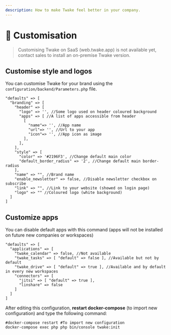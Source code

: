 ```yaml
---
description: How to make Twake feel better in your company.
---
```


# 🎨 Customisation

> Customising Twake on SaaS \(web.twake.app\) is not available yet, contact sales to install an on-premise Twake version.

## Customise style and logos

You can customise Twake for your brand using the `configuration/backend/Parameters.php` file.

```text
"defaults" => [
  "branding" => [
    "header" => [
      "logo" => '', //Some logo used on header coloured background
      "apps" => [ //A list of apps accessible from header
        [
          "name"=> '', //App name
          "url"=> '', //Url to your app
          "icon"=> '', //App icon as image
        ],
      ],
    ],
    "style" => [
      "color" => '#2196F3', //Change default main color
      "default_border_radius" => '2', //Change default main border-radius
    ],
    "name" => "", //Brand name
    "enable_newsletter" => false, //Disable newsletter checkbox on subscribe
    "link" => "", //Link to your website (showed on login page)
    "logo" => "" //Coloured logo (white background)
  ]
]
```

## Customize apps

You can disable default apps with this command \(apps will not be installed on future new companies or workspaces\)

```text
"defaults" => [
  "applications" => [
    "twake_calendar" => false, //Not available
    "twake_tasks" => [ "default" => false ], //Available but not by default
    "twake_drive" => [ "default" => true ], //Available and by default in every new workspaces
    "connectors" => [
      "jitsi" => [ "default" => true ],
      "linshare" => false
    ]
  ]
]
```

After editing this configuration, **restart docker-compose** \(to import new configuration\) and type the following command:

```text
#docker-compose restart #To import new configuration
docker-compose exec php php bin/console twake:init
```

